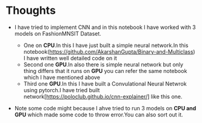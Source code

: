 # Thoughts 
* I have tried to implement CNN and in this notebook I have worked with 3 models on FashionMNSIT Dataset.
  * One on **CPU**.In this I have just built a simple neural network.In this notebook(https://github.com/AkarshanGupta/Binary-and-Multiclass) I have written well detailed code on it
  * Second one **GPU**.In also there is simple neural network but only thing differs that it runs on **GPU** you can refer the same notebook which I have mentioned above
  * Third one **GPU**.In this I have built a Convulational Neural Netwrok using pytorch.I have tried built network[https://poloclub.github.io/cnn-explainer/] like this one.

* Note some code might because I ahve tried to run 3 models on **CPU and GPU** which made some code to throw error.You can also sort out it.

